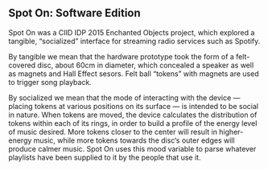 ## Spot On: Software Edition

Spot On was a CIID IDP 2015 Enchanted Objects project, which explored a tangible, “socialized” interface for streaming radio services such as Spotify.

By tangible we mean that the hardware prototype took the form of a felt-covered disc, about 60cm in diameter, which concealed a speaker as well as magnets and Hall Effect sesors. Felt ball “tokens” with magnets are used to trigger song playback.

By socialized we mean that the mode of interacting with the device — placing tokens at various positions on its surface — is intended to be social in nature. When tokens are moved, the device calculates the distribution of tokens within each of its rings, in order to build a profile of the energy level of music desired. More tokens closer to the center will result in higher-energy music, while more tokens towards the disc‘s outer edges will produce calmer music. Spot On uses this mood variable to parse whatever playlists have been supplied to it by the people that use it. 
